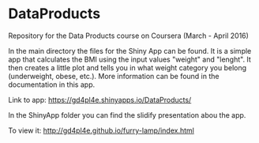 # DataProducts
Repository for the Data Products course on Coursera (March - April 2016)

In the main directory the files for the Shiny App can be found. It is a simple app that calculates the BMI using the input values "weight" and "lenght". It then creates a little plot and tells you in what weight category you belong (underweight, obese, etc.). More information can be found in the documentation in this app.

Link to app: https://gd4pl4e.shinyapps.io/DataProducts/

In the ShinyApp folder you can find the slidify presentation abou the app.

To view it: http://gd4pl4e.github.io/furry-lamp/index.html
